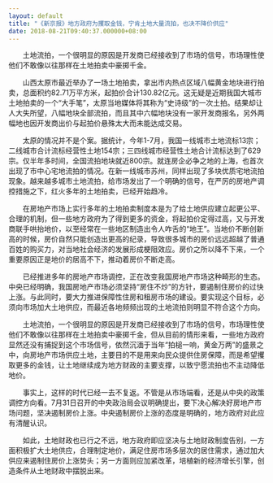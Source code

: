 ```yaml
---
layout: default
title: "《新京报》地方政府为攫取金钱，宁肯土地大量流拍，也决不降价供应"
date: 2018-08-21T09:40:37.000000+08:00
---
```


　　土地流拍，一个很明显的原因是开发商已经接收到了市场的信号，市场理性使他们不敢像以往那样在土地拍卖中豪掷千金。

　　山西太原市最近举办了一场土地拍卖，拿出市内热点区域八幅黄金地块进行拍卖，总面积约82.71万平方米，起拍价合计130.82亿元。这无疑是近期我国大城市土地拍卖的一个“大手笔”，太原当地媒体将其称为“史诗级”的一次土拍。结果却让人大失所望，八幅地块全部流拍，而且其中六幅地块没有一家开发商报名，另外两幅地也因开发商出价与起拍价悬殊太大而未能达成交易。

　　太原的情况并不是个案。据统计，今年1-7月，我国一线城市土地流标13宗；二线城市合计流标经营性土地154宗；三四线城市经营性土地合计流标达到了629宗。仅半年多时间，全国流拍地块就近800宗。就连房企必争之地的上海，也首次出现了市中心宅地流拍的情况。在新一线城市苏州，同样出现了多块优质宅地流拍现象。越来越多城市土地流拍，给市场发出了一个明确的信号，在严厉的房地产调控措施之下，红火多年的土地拍卖，已经开始趋冷。

　　在房地产市场上实行多年的土地拍卖制度本是为了给土地供应建立起更公平、合理的机制，但一些地方政府为了得到更多的资金，将起拍价定得过高，又与开发商联手哄抬地价，以至经常在一些地区制造出令人咋舌的“地王”。当地价不断创新高的时候，房价自然只能创造出更高的纪录，导致很多城市的房价远远超越了普通百姓的购买力，对当地社会经济的发展形成梗阻效应。房价之所以降不下来，一个重要原因正是地价的居高不下，推动着房价不断走高。

　　已经推进多年的房地产市场调控，正在改变我国房地产市场这种畸形的生态。中央已经明确，我国房地产市场必须坚持“房住不炒”的方针，要遏制住房价的过快上涨。与此同时，要大力推进保障性住房和租房市场的建设。要实现这个目标，必须向市场加大土地供应，而最近各地频频出现的土地流拍则明显不符合这个方向。

　　土地流拍，一个很明显的原因是开发商已经接收到了市场的信号，市场理性使他们不敢像以往那样在土地拍卖中豪掷千金，但从目前的情形来看，一些地方政府显然还没有捕捉到这个市场信号，依然沉湎于当年“拍槌一响，黄金万两”的盛景之中，向房地产市场供应土地，主要目的不是用来向民众提供住房保障，而是希望攫取更多的金钱，让土地继续成为地方财政的主要支撑，以致宁愿流拍也不主动降低地价。

　　事实上，这样的时代已经一去不复返。不管是从市场端看，还是从中央的政策调控方向看。7月31日召开的中央政治局会议明确提出，要下决心解决好房地产市场问题，坚决遏制房价上涨。中央遏制房价上涨的态度是明确的，地方政府对此应有清醒认识。

　　如此，土地财政也已行之不远，地方政府即应坚决与土地财政制度告别，一方面积极扩大土地供应，合理制定地价，满足住房市场多层次的居住需求，通过加大供应来遏制住房价上涨势头；另一方面则应加紧改革，培植新的经济增长引擎，创造条件从土地财政中摆脱出来。​​​

